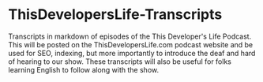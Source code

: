 ThisDevelopersLife-Transcripts
==============================

Transcripts in markdown of episodes of the This Developer's Life Podcast. This will be posted on the ThisDevelopersLife.com podcast website and be used for SEO, indexing, but more importantly to introduce the deaf and hard of hearing to our show. These transcripts will also be useful for folks learning English to follow along with the show.

